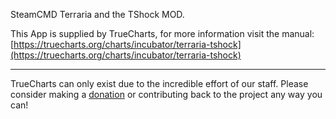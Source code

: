 SteamCMD Terraria and the TShock MOD.

This App is supplied by TrueCharts, for more information visit the manual: [https://truecharts.org/charts/incubator/terraria-tshock](https://truecharts.org/charts/incubator/terraria-tshock)

---

TrueCharts can only exist due to the incredible effort of our staff.
Please consider making a [donation](https://truecharts.org/sponsor) or contributing back to the project any way you can!
